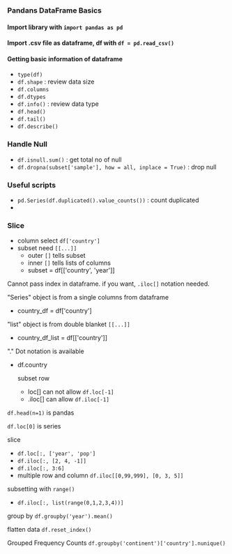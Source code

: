 ### Pandans DataFrame Basics

#### Import library with `import pandas as pd`

#### Import .csv file as dataframe, df with `df = pd.read_csv()`

#### Getting basic information of dataframe
- `type(df)`
- `df.shape` : review data size
- `df.columns`
- `df.dtypes`
- `df.info()` : review data type
- `df.head()`
- `df.tail()`
- `df.describe()`

### Handle Null
- `df.isnull.sum()` : get total no of null
- `df.dropna(subset['sample'], how = all, inplace = True)` : drop null

### Useful scripts
- `pd.Series(df.duplicated().value_counts())` : count duplicated
- 
### Slice
- column select `df['country']`
- subset need `[[...]]`
  - outer `[]` tells subset
  - inner `[]` tells lists of columns
  - subset = df[['country', 'year']]

Cannot pass index in dataframe.  if you want, `.iloc[]` notation needed.

"Series" object is from a single columns from dataframe
- country_df = df['country']

"list" object is from double blanket `[[...]]`
- country_df_list = df[['country']]

"." Dot notation is available
- df.country

  subset row
  - loc[] can not allow `df.loc[-1]`
  - .iloc[] can allow `df.iloc[-1]`

 `df.head(n=1)` is pandas

 `df.loc[0]` is series

 slice
 - `df.loc[:, ['year', 'pop']`
 - `df.iloc[:, [2, 4, -1]]`
 - `df.iloc[:, 3:6]`
 - multiple row and column `df.iloc[[0,99,999], [0, 3, 5]]`

subsetting with `range()`
- `df.iloc[:, list(range(0,1,2,3,4))]`

group by `df.groupby('year').mean()`

flatten data `df.reset_index()`

Grouped Frequency Counts `df.groupby('continent')['country'].nunique()`


